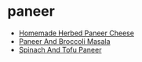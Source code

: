 # paneer

 * [Homemade Herbed Paneer Cheese](index/h/homemade-herbed-paneer-cheese-56389385.json)
 * [Paneer And Broccoli Masala](index/p/paneer-and-broccoli-masala.json)
 * [Spinach And Tofu Paneer](index/s/spinach-and-tofu-paneer-355880.json)
